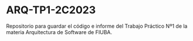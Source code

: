 # ARQ-TP1-2C2023
Repositorio para guardar el código e informe del Trabajo Práctico Nº1 de la materia Arquitectura de Software de FIUBA.
